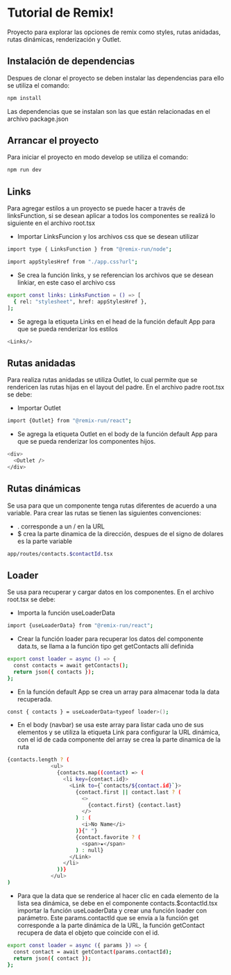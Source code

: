 # Tutorial de Remix!
Proyecto para explorar las opciones de remix como styles, rutas anidadas, rutas dinámicas, renderización y Outlet.

## Instalación de dependencias
Despues de clonar el proyecto se deben instalar las dependencias para ello se utiliza el comando:

```sh
npm install
```
Las dependencias que se instalan son las que están relacionadas en el archivo package.json

## Arrancar el proyecto 
Para iniciar el proyecto en modo develop se utiliza el comando: 

```sh
npm run dev
```

## Links
Para agregar estilos a un proyecto se puede hacer a través de linksFunction, si se desean aplicar a todos los componentes se realizá lo siguiente en el archivo root.tsx

- Importar LinksFuncion y los archivos css que se desean utilizar
```sh
import type { LinksFunction } from "@remix-run/node";
```
```sh
import appStylesHref from "./app.css?url";
```
- Se crea la función links, y se referencian los archivos que se desean linkiar, en este caso el archivo css
```sh
export const links: LinksFunction = () => [
  { rel: "stylesheet", href: appStylesHref },
];
```
- Se agrega la etiqueta Links en el head de la función default App para que se pueda renderizar los estilos
```sh
<Links/>
```
## Rutas anidadas
Para realiza rutas anidadas se utiliza Outlet, lo cual permite que se rendericen las rutas hijas en el layout del padre. En el archivo padre root.tsx se debe:

- Importar Outlet
```sh
import {Outlet} from "@remix-run/react";
```
- Se agrega la etiqueta Outlet en el body de la función default App para que se pueda renderizar los componentes hijos.
```sh
<div>
  <Outlet />
</div>
```
## Rutas dinámicas
Se usa para que un componente tenga rutas diferentes de acuerdo a una variable. Para crear las rutas se tienen las siguientes convenciones:

- . corresponde a un / en la URL
- $ crea la parte dinamica de la dirección, despues de el signo de dolares es la parte variable 

```sh
app/routes/contacts.$contactId.tsx
```
## Loader
Se usa para recuperar y cargar datos en los componentes. En el archivo root.tsx se debe:
- Importa la función useLoaderData
  
```sh
import {useLoaderData} from "@remix-run/react";
```
- Crear la función loader para recuperar los datos del componente data.ts, se llama a la función tipo get getContacts allí definida

```sh
export const loader = async () => {
  const contacts = await getContacts();
  return json({ contacts });
};
```
- En la función default App se crea un array para almacenar toda la data recuperada.

```sh
const { contacts } = useLoaderData<typeof loader>();
```
- En el body (navbar) se usa este array para listar cada uno de sus elementos y se utiliza la etiqueta Link para configurar la URL dinámica, con el id de cada componente del array se crea la parte dinamica de la ruta

```sh
{contacts.length ? (
              <ul>
                {contacts.map((contact) => (
                  <li key={contact.id}>
                    <Link to={`contacts/${contact.id}`}>
                      {contact.first || contact.last ? (
                        <>
                          {contact.first} {contact.last}
                        </>
                      ) : (
                        <i>No Name</i>
                      )}{" "}
                      {contact.favorite ? (
                        <span>★</span>
                      ) : null}
                    </Link>
                  </li>
                ))}
              </ul>
)
```
- Para que la data que se renderice al hacer clic en cada elemento de la lista sea dinámica, se debe en el componente contacts.$contactId.tsx importar la función useLoaderData y crear una función loader con parámetro. Este  params.contactId que se envía a la función get corresponde a la parte dinámica de la URL, la función getContact recupera de data el objeto que coincide con el id. 

```sh
export const loader = async ({ params }) => {
  const contact = await getContact(params.contactId);
  return json({ contact });
};
```
